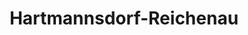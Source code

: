 ---
title: Hartmannsdorf-Reichenau
url: /hartmannsdorf-reichenau/
latitude: 50.832
longitude: 13.553
---